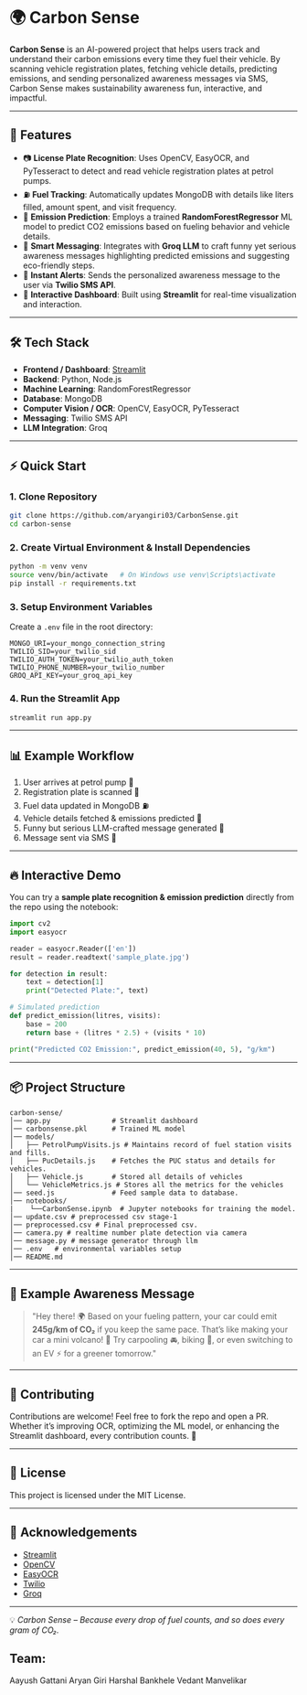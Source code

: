 # 🌍 Carbon Sense

**Carbon Sense** is an AI-powered project that helps users track and understand their carbon emissions every time they fuel their vehicle. By scanning vehicle registration plates, fetching vehicle details, predicting emissions, and sending personalized awareness messages via SMS, Carbon Sense makes sustainability awareness fun, interactive, and impactful.

---

## 🚀 Features

* 📷 **License Plate Recognition**: Uses OpenCV, EasyOCR, and PyTesseract to detect and read vehicle registration plates at petrol pumps.
* ⛽ **Fuel Tracking**: Automatically updates MongoDB with details like liters filled, amount spent, and visit frequency.
* 🔮 **Emission Prediction**: Employs a trained **RandomForestRegressor** ML model to predict CO2 emissions based on fueling behavior and vehicle details.
* 🤖 **Smart Messaging**: Integrates with **Groq LLM** to craft funny yet serious awareness messages highlighting predicted emissions and suggesting eco-friendly steps.
* 📲 **Instant Alerts**: Sends the personalized awareness message to the user via **Twilio SMS API**.
* 🎨 **Interactive Dashboard**: Built using **Streamlit** for real-time visualization and interaction.

---

## 🛠️ Tech Stack

* **Frontend / Dashboard**: [Streamlit](https://streamlit.io/)
* **Backend**: Python, Node.js
* **Machine Learning**: RandomForestRegressor
* **Database**: MongoDB
* **Computer Vision / OCR**: OpenCV, EasyOCR, PyTesseract
* **Messaging**: Twilio SMS API
* **LLM Integration**: Groq

---

## ⚡ Quick Start

### 1. Clone Repository

```bash
git clone https://github.com/aryangiri03/CarbonSense.git
cd carbon-sense
```

### 2. Create Virtual Environment & Install Dependencies

```bash
python -m venv venv
source venv/bin/activate   # On Windows use venv\Scripts\activate
pip install -r requirements.txt
```

### 3. Setup Environment Variables

Create a `.env` file in the root directory:

```env
MONGO_URI=your_mongo_connection_string
TWILIO_SID=your_twilio_sid
TWILIO_AUTH_TOKEN=your_twilio_auth_token
TWILIO_PHONE_NUMBER=your_twilio_number
GROQ_API_KEY=your_groq_api_key
```

### 4. Run the Streamlit App

```bash
streamlit run app.py
```

---

## 📊 Example Workflow

1. User arrives at petrol pump 🚗
2. Registration plate is scanned 📸
3. Fuel data updated in MongoDB ⛽
4. Vehicle details fetched & emissions predicted 🔮
5. Funny but serious LLM-crafted message generated 🤖
6. Message sent via SMS 📲

---

## 🔥 Interactive Demo

You can try a **sample plate recognition & emission prediction** directly from the repo using the notebook:

```python
import cv2
import easyocr

reader = easyocr.Reader(['en'])
result = reader.readtext('sample_plate.jpg')

for detection in result:
    text = detection[1]
    print("Detected Plate:", text)

# Simulated prediction
def predict_emission(litres, visits):
    base = 200
    return base + (litres * 2.5) + (visits * 10)

print("Predicted CO2 Emission:", predict_emission(40, 5), "g/km")
```

---

## 📦 Project Structure

```
carbon-sense/
│── app.py               # Streamlit dashboard
│── carbonsense.pkl      # Trained ML model
│── models/
│   ├── PetrolPumpVisits.js # Maintains record of fuel station visits and fills.
│   ├── PucDetails.js    # Fetches the PUC status and details for vehicles.
│   ├── Vehicle.js       # Stored all details of vehicles
│   └── VehicleMetrics.js # Stores all the metrics for the vehicles
│── seed.js              # Feed sample data to database.
│── notebooks/
|    └──CarbonSense.ipynb  # Jupyter notebooks for training the model.
│── update.csv # preprocessed csv stage-1
│── preprocessed.csv # Final preprocessed csv.
│── camera.py # realtime number plate detection via camera
│── message.py # message generator through llm
│── .env   # environmental variables setup
│── README.md
```

---

## 📱 Example Awareness Message

> "Hey there! 🌍 Based on your fueling pattern, your car could emit **245g/km of CO₂** if you keep the same pace. That’s like making your car a mini volcano! 🌋 Try carpooling 🚘, biking 🚴, or even switching to an EV ⚡ for a greener tomorrow."

---

## 🤝 Contributing

Contributions are welcome! Feel free to fork the repo and open a PR. Whether it’s improving OCR, optimizing the ML model, or enhancing the Streamlit dashboard, every contribution counts. 🙌

---

## 📜 License

This project is licensed under the MIT License.

---

## 🌟 Acknowledgements

* [Streamlit](https://streamlit.io/)
* [OpenCV](https://opencv.org/)
* [EasyOCR](https://github.com/JaidedAI/EasyOCR)
* [Twilio](https://www.twilio.com/)
* [Groq](https://groq.com/)

---

💡 *Carbon Sense – Because every drop of fuel counts, and so does every gram of CO₂.*

## Team:
Aayush Gattani
Aryan Giri
Harshal Bankhele
Vedant Manvelikar
